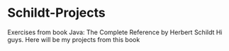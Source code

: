 # Schildt-Projects
Exercises from book Java: The Complete Reference by Herbert Schildt
Hi guys. Here will be my projects from this book
